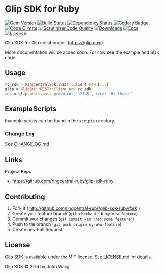 Glip SDK for Ruby
=================

[![Gem Version][gem-version-svg]][gem-version-link]
[![Build Status][build-status-svg]][build-status-link]
[![Dependency Status][dependency-status-svg]][dependency-status-link]
[![Codacy Badge][codacy-svg]][codacy-link]
[![Code Climate][codeclimate-status-svg]][codeclimate-status-link]
[![Scrutinizer Code Quality][scrutinizer-status-svg]][scrutinizer-status-link]
[![Downloads][downloads-svg]][downloads-link]
[![Docs][docs-rubydoc-svg]][docs-rubydoc-link]
[![License][license-svg]][license-link]

Glip SDK for Glip collaboration (https://glip.com).

More documentation will be added soon. For now see the example and SDK code.

## Usage

```ruby
rc_sdk = RingCentralSdk::REST::Client.new [...]
glip = GlipSdk::REST::Client.new rc_sdk
res = glip.posts.post group_id: '12345', text: 'Hi there!'
```

## Example Scripts

Example scripts can be found in the `scripts` directory.

### Change Log

See [CHANGELOG.md](CHANGELOG.md)

## Links

Project Repo

* https://github.com/ringcentral-ruby/glip-sdk-ruby

## Contributing

1. Fork it ( http://github.com/ringcentral-ruby/glip-sdk-ruby/fork )
2. Create your feature branch (`git checkout -b my-new-feature`)
3. Commit your changes (`git commit -am 'Add some feature'`)
4. Push to the branch (`git push origin my-new-feature`)
5. Create new Pull Request

## License

Glip SDK is available under the MIT license. See [LICENSE.md](LICENSE.md) for details.

Glip SDK &copy; 2016 by John Wang

 [gem-version-svg]: https://badge.fury.io/rb/glip_sdk.svg
 [gem-version-link]: http://badge.fury.io/rb/glip_sdk
 [downloads-svg]: http://ruby-gem-downloads-badge.herokuapp.com/glip_sdk
 [downloads-link]: https://rubygems.org/gems/glip_sdk
 [build-status-svg]: https://api.travis-ci.org/ringcentral-ruby/glip-sdk-ruby.svg?branch=master
 [build-status-link]: https://travis-ci.org/ringcentral-ruby/glip-sdk-ruby
 [coverage-status-svg]: https://coveralls.io/repos/ringcentral-ruby/glip-sdk-ruby/badge.svg?branch=master
 [coverage-status-link]: https://coveralls.io/r/ringcentral-ruby/glip-sdk-ruby?branch=master
 [dependency-status-svg]: https://gemnasium.com/ringcentral-ruby/glip-sdk-ruby.svg
 [dependency-status-link]: https://gemnasium.com/ringcentral-ruby/glip-sdk-ruby
 [codacy-svg]: https://api.codacy.com/project/badge/Grade/eb469b5958d04fd188c37a999ac3620d
 [codacy-link]: https://www.codacy.com/app/ringcentral-ruby/glip-sdk-ruby
 [codeclimate-status-svg]: https://codeclimate.com/github/ringcentral-ruby/glip-sdk-ruby/badges/gpa.svg
 [codeclimate-status-link]: https://codeclimate.com/github/ringcentral-ruby/glip-sdk-ruby
 [scrutinizer-status-svg]: https://scrutinizer-ci.com/g/ringcentral-ruby/glip-sdk-ruby/badges/quality-score.png?b=master
 [scrutinizer-status-link]: https://scrutinizer-ci.com/g/ringcentral-ruby/glip-sdk-ruby/?branch=master
 [docs-rubydoc-svg]: https://img.shields.io/badge/docs-rubydoc-blue.svg
 [docs-rubydoc-link]: http://www.rubydoc.info/gems/glip_sdk/
 [license-svg]: https://img.shields.io/badge/license-MIT-blue.svg
 [license-link]: https://github.com/ringcentral-ruby/glip-sdk-ruby/blob/master/LICENSE.md
